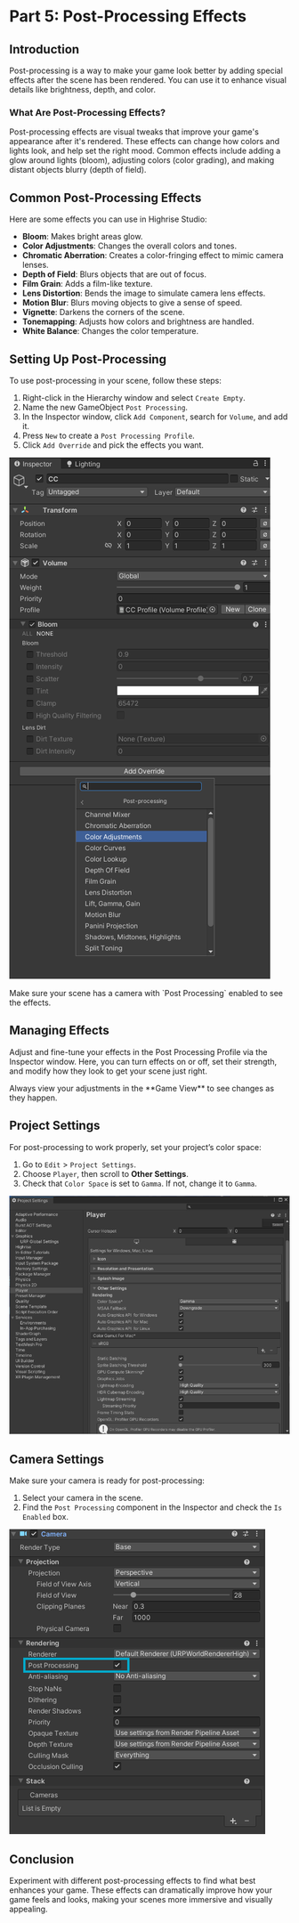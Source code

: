 # Part 5: Post-Processing Effects

## Introduction

Post-processing is a way to make your game look better by adding special effects after the scene has been rendered. You can use it to enhance visual details like brightness, depth, and color.

### What Are Post-Processing Effects?

Post-processing effects are visual tweaks that improve your game's appearance after it's rendered. These effects can change how colors and lights look, and help set the right mood. Common effects include adding a glow around lights (bloom), adjusting colors (color grading), and making distant objects blurry (depth of field).

## Common Post-Processing Effects

Here are some effects you can use in Highrise Studio:

- **Bloom**: Makes bright areas glow.
- **Color Adjustments**: Changes the overall colors and tones.
- **Chromatic Aberration**: Creates a color-fringing effect to mimic camera lenses.
- **Depth of Field**: Blurs objects that are out of focus.
- **Film Grain**: Adds a film-like texture.
- **Lens Distortion**: Bends the image to simulate camera lens effects.
- **Motion Blur**: Blurs moving objects to give a sense of speed.
- **Vignette**: Darkens the corners of the scene.
- **Tonemapping**: Adjusts how colors and brightness are handled.
- **White Balance**: Changes the color temperature.

## Setting Up Post-Processing

To use post-processing in your scene, follow these steps:

1. Right-click in the Hierarchy window and select `Create Empty`.
2. Name the new GameObject `Post Processing`.
3. In the Inspector window, click `Add Component`, search for `Volume`, and add it.
4. Press `New` to create a `Post Processing Profile`.
5. Click `Add Override` and pick the effects you want.

![Post Processing](/assets/learn/guides/studio/Lectures/post-processing.png)

<Note type="warning">
Make sure your scene has a camera with `Post Processing` enabled to see the effects.
</Note>

## Managing Effects

Adjust and fine-tune your effects in the Post Processing Profile via the Inspector window. Here, you can turn effects on or off, set their strength, and modify how they look to get your scene just right.

<Note type="warning">
Always view your adjustments in the **Game View** to see changes as they happen.
</Note>

## Project Settings

For post-processing to work properly, set your project’s color space:

1. Go to `Edit` > `Project Settings`.
2. Choose `Player`, then scroll to **Other Settings**.
3. Check that `Color Space` is set to `Gamma`. If not, change it to `Gamma`.

![Project Settings](/assets/learn/guides/studio/Lectures/project-settings.png)

## Camera Settings

Make sure your camera is ready for post-processing:

1. Select your camera in the scene.
2. Find the `Post Processing` component in the Inspector and check the `Is Enabled` box.

![Camera CC](/assets/learn/guides/studio/Lectures/camera-cc.png)

## Conclusion

Experiment with different post-processing effects to find what best enhances your game. These effects can dramatically improve how your game feels and looks, making your scenes more immersive and visually appealing.